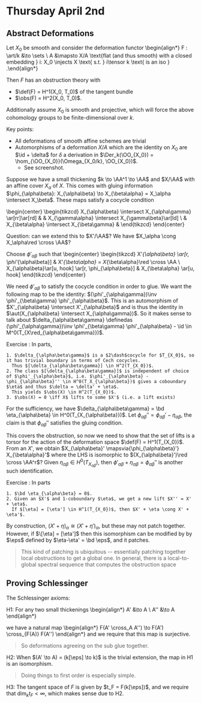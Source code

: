 # Thursday April 2nd

## Abstract Deformations

Let $X_0$ be smooth and consider the deformation functor
\begin{align*}
F : \art/k &\to \sets \\
A &\mapsto X/A \text{flat (and thus smooth) with a closed embedding } i: X_0 \injects X \text{ s.t. } i\tensor k \text{ is an iso }
.\end{align*}

Then $F$ has an obstruction theory with

- $\def(F) = H^1(X_0, T_0)$ of the tangent bundle
- $\obs(F) = H^2(X_0, T_0)$.

Additionally assume $X_0$ is smooth and projective, which will force the above cohomology groups to be finite-dimensional over $k$.

Key points:

- All deformations of smooth affine schemes are trivial
- Automorphisms of a deformation $X/A$ which are the identity on $X_0$ are $\id + \delta$ for $\delta$ a derivation in $\Der_k(\OO_{X_0}) = \hom_{\OO_{X_0}}(\Omega_{X_0/k}, \OO_{X_0})$.
  - See screenshot.

Suppose we have a small thickening $k \to \AA^1 \to \AA$ and $X/\AA$ with an affine cover $X_\alpha$ of $X$.
This comes with gluing information $\phi_{\alpha\beta}: X_{\alpha\beta} \to X_{\beta\alpha} = X_\alpha \intersect X_\beta$.
These maps satisfy a cocycle condition

\begin{center}
\begin{tikzcd}
X_{\alpha\beta} \intersect X_{\alpha\gamma} \ar[rr]\ar[rd] & & X_{\gamma\alpha} \intersect X_{\gamma\beta}\ar[ld] \\
& X_{\beta\alpha} \intersect X_{\beta\gamma} &
\end{tikzcd}
\end{center}

Question: can we extend this to $X'/\AA$?
We have $X_\alpha \cong X_\alpha\red \cross \AA$?

Choose $\phi'_{\alpha\beta}$ such that
\begin{center}
\begin{tikzcd}
X'_{\alpha\beta} \ar[r, \phi'_{\alpha\beta}] & X'_{\beta\alpha} = X_{\beta\alpha}\red \cross \AA \\
X_{\alpha\beta}\ar[u, hook] \ar[r, \phi_{\alpha\beta}] & X_{\beta\alpha} \ar[u, hook]
\end{tikzcd}
\end{center}

We need $\phi'_{\alpha\beta}$ to satisfy the cocycle condition in order to glue.
We want the following map to be the identity: $(\phi'_{\alpha\gamma})\inv \phi'_{\beta\gamma} \phi'_{\alpha\beta}$.
This is an automorphism of $X'_{\alpha\beta} \intersect X'_{\alpha\beta}$ and is thus the identity in $\aut(X_{\alpha\beta} \intersect X_{\alpha\gamma})$.
So it makes sense to talk about $\delta_{\alpha\beta\gamma} \definedas (\phi'_{\alpha\gamma})\inv \phi'_{\beta\gamma} \phi'_{\alpha\beta} - \id \in M^0(T_{X\red_{\alpha\beta\gamma}})$.

Exercise
:   In parts,

    1. $\delta_{\alpha\beta\gamma}$ is a $2\dash$cocycle for $T_{X_0}$, so it has trivial boundary in terms of Cech cocycles.
      Thus $[\delta_{\alpha\beta\gamma}] \in H^2(T_{X_0})$.
    2. The class $[\delta_{\alpha\beta\gamma}]$ is independent of choice of $\phi'_{\alpha\beta}$, i.e. $\phi'_{\alpha\beta} - \phi_{\alpha\beta}'' \in H^0(T_X_{\alpha\beta})$ gives a coboundary $\eta$ and thus $\delta = \delta' + \eta$.
      This yields $\obs(X) \in H^2(T_{X_0})$.
    3. $\obs(X) = 0 \iff X$ lifts to some $X'$ (i.e. a lift exists)

For the sufficiency, we have $\delta_{\alpha\beta\gamma} = \bd \eta_{\alpha\beta} \in H^0(T_{X_{\alpha\beta}})$.
Let $\phi_{\alpha\beta}'' = \phi_{\alpha\beta}' - \eta_{\alpha\beta}$, the claim is that $\phi_{\alpha\beta}''$ satisfies the gluing condition.

This covers the obstruction, so now we need to show that the set of lifts is a torsor for the action of the deformation space $\def(F) = H^1(T_{X_0})$.
From an $X'$, we obtain $X_{\alpha\beta}' \mapsvia{\phi_{\alpha\beta}'} X_{\beta\alpha}'$ where the LHS is isomorphic to $(X_{\alpha\beta}')\red \cross \AA^r$?
Given $\eta_{\alpha\beta} \in H^0(T_{X_{\alpha\beta}})$, then $\phi'_{\alpha\beta} + \eta_{\alpha\beta} = \phi_{\alpha\beta}''$ is another such identification.

Exercise
:   In parts

    1. $\bd \eta_{\alpha\beta} = 0$.
    2. Given an $X'$ and 1-coboundary $\eta$, we get a new lift $X'' = X' + \eta$.
      If $[\eta] = [\eta'] \in H^1(T_{X_0})$, then $X' + \eta \cong X' + \eta'$.

By construction, $(X' + \eta)_\alpha \cong (X' + \eta')_\alpha$, but these may not patch together.
However, if $\[\eta] = [\eta']$ then this isomorphism can be modified by by $\eps$ defined by $\eta-\eta' = \bd \eps$, and it patches.

> This kind of patching is ubiquitous -- essentially patching together local obstructions to get a global one.
> In general, there is a local-to-global spectral sequence that computes the obstruction space

## Proving Schlessinger

The Schlessinger axioms:

H1:
For any two small thickenings
\begin{align*}
A' &\to A \\
A'' &\to A
\end{align*}

we have a natural map
\begin{align*}
F(A' \cross_A A'') \to F(A') \cross_{F(A)} F(A'')
\end{align*}
and we require that this map is surjective.

> So deformations agreeing on the sub glue together.

H2:
When $(A' \to A) = (k[\eps] \to k)$ is the trivial extension, the map in H1 is an isomorphism.

> Doing things to first order is especially simple.

H3:
The tangent space of $F$ is given by $t_F = F(k[\eps])$, and we require that $\dim_k t_F < \infty$, which makes sense due to H2.
